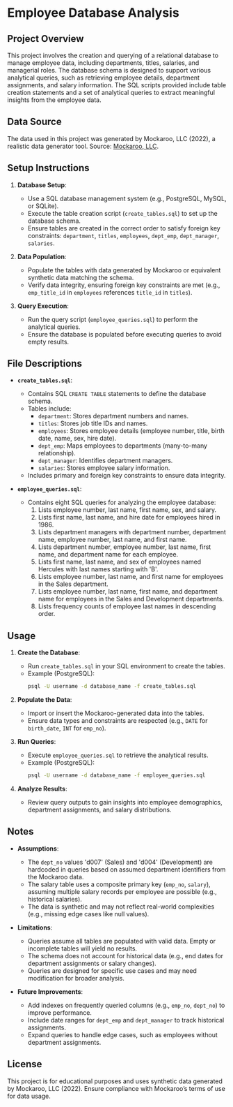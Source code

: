 # Employee Database Analysis

## Project Overview
This project involves the creation and querying of a relational database to manage employee data, including departments, titles, salaries, and managerial roles. The database schema is designed to support various analytical queries, such as retrieving employee details, department assignments, and salary information. The SQL scripts provided include table creation statements and a set of analytical queries to extract meaningful insights from the employee data.

## Data Source
The data used in this project was generated by Mockaroo, LLC (2022), a realistic data generator tool. Source: [Mockaroo, LLC](https://www.mockaroo.com/).

## Setup Instructions
1. **Database Setup**:
   - Use a SQL database management system (e.g., PostgreSQL, MySQL, or SQLite).
   - Execute the table creation script (`create_tables.sql`) to set up the database schema.
   - Ensure tables are created in the correct order to satisfy foreign key constraints: `department`, `titles`, `employees`, `dept_emp`, `dept_manager`, `salaries`.

2. **Data Population**:
   - Populate the tables with data generated by Mockaroo or equivalent synthetic data matching the schema.
   - Verify data integrity, ensuring foreign key constraints are met (e.g., `emp_title_id` in `employees` references `title_id` in `titles`).

3. **Query Execution**:
   - Run the query script (`employee_queries.sql`) to perform the analytical queries.
   - Ensure the database is populated before executing queries to avoid empty results.

## File Descriptions
- **`create_tables.sql`**:
  - Contains SQL `CREATE TABLE` statements to define the database schema.
  - Tables include:
    - `department`: Stores department numbers and names.
    - `titles`: Stores job title IDs and names.
    - `employees`: Stores employee details (employee number, title, birth date, name, sex, hire date).
    - `dept_emp`: Maps employees to departments (many-to-many relationship).
    - `dept_manager`: Identifies department managers.
    - `salaries`: Stores employee salary information.
  - Includes primary and foreign key constraints to ensure data integrity.

- **`employee_queries.sql`**:
  - Contains eight SQL queries for analyzing the employee database:
    1. Lists employee number, last name, first name, sex, and salary.
    2. Lists first name, last name, and hire date for employees hired in 1986.
    3. Lists department managers with department number, department name, employee number, last name, and first name.
    4. Lists department number, employee number, last name, first name, and department name for each employee.
    5. Lists first name, last name, and sex of employees named Hercules with last names starting with 'B'.
    6. Lists employee number, last name, and first name for employees in the Sales department.
    7. Lists employee number, last name, first name, and department name for employees in the Sales and Development departments.
    8. Lists frequency counts of employee last names in descending order.

## Usage
1. **Create the Database**:
   - Run `create_tables.sql` in your SQL environment to create the tables.
   - Example (PostgreSQL):
     ```bash
     psql -U username -d database_name -f create_tables.sql
     ```

2. **Populate the Data**:
   - Import or insert the Mockaroo-generated data into the tables.
   - Ensure data types and constraints are respected (e.g., `DATE` for `birth_date`, `INT` for `emp_no`).

3. **Run Queries**:
   - Execute `employee_queries.sql` to retrieve the analytical results.
   - Example (PostgreSQL):
     ```bash
     psql -U username -d database_name -f employee_queries.sql
     ```

4. **Analyze Results**:
   - Review query outputs to gain insights into employee demographics, department assignments, and salary distributions.

## Notes
- **Assumptions**:
  - The `dept_no` values 'd007' (Sales) and 'd004' (Development) are hardcoded in queries based on assumed department identifiers from the Mockaroo data.
  - The salary table uses a composite primary key (`emp_no`, `salary`), assuming multiple salary records per employee are possible (e.g., historical salaries).
  - The data is synthetic and may not reflect real-world complexities (e.g., missing edge cases like null values).

- **Limitations**:
  - Queries assume all tables are populated with valid data. Empty or incomplete tables will yield no results.
  - The schema does not account for historical data (e.g., end dates for department assignments or salary changes).
  - Queries are designed for specific use cases and may need modification for broader analysis.

- **Future Improvements**:
  - Add indexes on frequently queried columns (e.g., `emp_no`, `dept_no`) to improve performance.
  - Include date ranges for `dept_emp` and `dept_manager` to track historical assignments.
  - Expand queries to handle edge cases, such as employees without department assignments.

## License
This project is for educational purposes and uses synthetic data generated by Mockaroo, LLC (2022). Ensure compliance with Mockaroo’s terms of use for data usage.